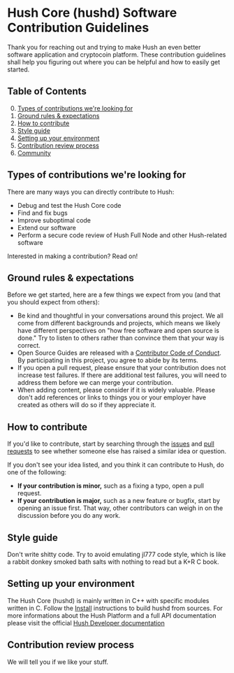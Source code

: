 
# Hush Core (hushd) Software Contribution Guidelines

Thank you for reaching out and trying to make Hush an even better software application and cryptocoin platform. These contribution guidelines shall help you figuring out where you can be helpful and how to easily get started.

## Table of Contents

0. [Types of contributions we're looking for](#types-of-contributions-were-looking-for)
0. [Ground rules & expectations](#ground-rules--expectations)
0. [How to contribute](#how-to-contribute)
0. [Style guide](#style-guide)
0. [Setting up your environment](#setting-up-your-environment)
0. [Contribution review process](#contribution-review-process)
0. [Community](#community)

## Types of contributions we're looking for
There are many ways you can directly contribute to Hush:

* Debug and test the Hush Core code
* Find and fix bugs
* Improve suboptimal code
* Extend our software
* Perform a secure code review of Hush Full Node and other Hush-related software

Interested in making a contribution? Read on!

## Ground rules & expectations

Before we get started, here are a few things we expect from you (and that you should expect from others):

* Be kind and thoughtful in your conversations around this project. We all come from different backgrounds and projects, which means we likely have different perspectives on "how free software and open source is done." Try to listen to others rather than convince them that your way is correct.
* Open Source Guides are released with a [Contributor Code of Conduct](./code_of_conduct.md). By participating in this project, you agree to abide by its terms.
* If you open a pull request, please ensure that your contribution does not increase test failures. If there are additional test failures, you will need to address them before we can merge your contribution.
* When adding content, please consider if it is widely valuable. Please don't add references or links to things you or your employer have created as others will do so if they appreciate it.

## How to contribute

If you'd like to contribute, start by searching through the [issues](https://github.com/MyHush/hush3/issues) and [pull requests](https://github.com/MyHush/hush3/pulls) to see whether someone else has raised a similar idea or question.

If you don't see your idea listed, and you think it can contribute to Hush, do one of the following:
* **If your contribution is minor,** such as a fixing a typo, open a pull request.
* **If your contribution is major,** such as a new feature or bugfix, start by opening an issue first. That way, other contributors can weigh in on the discussion before you do any work.

## Style guide

Don't write shitty code. Try to avoid emulating jl777 code style, which is like a rabbit donkey smoked bath salts with nothing to read but a K+R C book.

## Setting up your environment

The Hush Core (hushd) is mainly written in C++ with specific modules written in C. Follow the [Install](https://github.com/MyHush/hush3/blob/master/INSTALL.md) instructions to build hushd from sources. For more informations about the Hush Platform and a full API documentation please visit the official [Hush Developer documentation](https://gilardh.github.io/dev-website/developers/)

## Contribution review process

We will tell you if we like your stuff.
